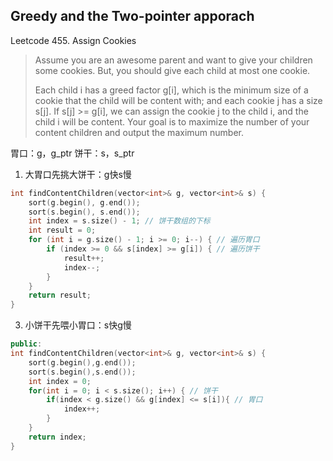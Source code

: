 ## Greedy and the Two-pointer apporach
Leetcode 455. Assign Cookies
> Assume you are an awesome parent and want to give your children some cookies.
> But, you should give each child at most one cookie.
>
> Each child i has a greed factor g[i], which is the minimum size of a cookie that the child will
> be content with; and each cookie j has a size s[j]. If s[j] >= g[i], we can assign the cookie j to the child i,
> and the child i will be content. Your goal is to maximize the number of your content children and output the maximum number.

胃口：g，g_ptr
饼干：s，s_ptr
1. 大胃口先挑大饼干：g快s慢
```cpp
int findContentChildren(vector<int>& g, vector<int>& s) {
    sort(g.begin(), g.end());
    sort(s.begin(), s.end());
    int index = s.size() - 1; // 饼干数组的下标
    int result = 0;
    for (int i = g.size() - 1; i >= 0; i--) { // 遍历胃口
        if (index >= 0 && s[index] >= g[i]) { // 遍历饼干
            result++;
            index--;
        }
    }
    return result;
}
```
3. 小饼干先喂小胃口：s快g慢
```cpp
public:
int findContentChildren(vector<int>& g, vector<int>& s) {
    sort(g.begin(),g.end());
    sort(s.begin(),s.end());
    int index = 0;
    for(int i = 0; i < s.size(); i++) { // 饼干
        if(index < g.size() && g[index] <= s[i]){ // 胃口
            index++;
        }
    }
    return index;
}
```




 
